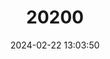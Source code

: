 ---
title: "20200"
category: "Sicyopus jonklaasi"
draft: false
date: 2024-02-22 13:03:50
languages:
  English: ["Lipstick Goby"]
---